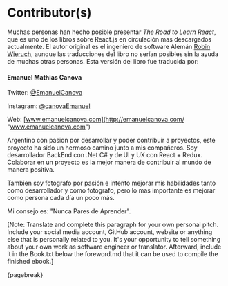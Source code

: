 # Contributor(s)

Muchas personas han hecho posible presentar *The Road to Learn React*, que es uno de los libros sobre React.js en circulación mas descargados actualmente. El autor original es el ingeniero de software Alemán [Robin Wieruch](https://www.robinwieruch.de/), aunque las traducciones del libro no serían posibles sin la ayuda de muchas otras personas. Esta versión del libro fue traducida por:

#### Emanuel  Mathias Canova
Twitter: [@EmanuelCanova](https://twitter.com/EmanuelCanova "@EmanuelCanova")

Instagram: [@canovaEmanuel](https://www.instagram.com/canovaemanuel/?hl=es-la "@canovaEmanuel")

Web: [www.emanuelcanova.com](http://emanuelcanova.com/ "www.emanuelcanova.com")

Argentino con pasion por desarrollar y poder contribuir a proyectos, este proyecto ha sido un hermoso camino junto a mis compañeros. 
Soy desarrollador BackEnd con .Net C# y de UI y UX con React + Redux. Colaborar en un proyecto es la mejor manera de contribuir al mundo de manera positiva. 

Tambien soy fotografo por pasión e intento mejorar mis habilidades tanto como desarrollador y como fotografo, pero lo mas importante es mejorar como persona cada día un poco más. 

Mi consejo es:  "Nunca Pares de Aprender".




[Note: Translate and complete this paragraph for your own personal pitch. Include your social media account, GitHub account, website or anything else that is personally related to you. It's your opportunity to tell something about your own work as software engineer or translator. Afterward, include it in the Book.txt below the foreword.md that it can be used to compile the finished ebook.]

{pagebreak}

